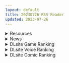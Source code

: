 ```yaml
---
layout: default
title: 20230726 RSS Reader
updated: 2023-07-26
---
```


<details class='content-parent'>
<summary>
Resources
</summary>
<details class='content-child'>
<summary>
<span class='rss-title'> Miss Blue </span> <a class='rss-link' href='https://gmgard.com/gm123130' target='_blank'>&nbsp;</a>
<div class='rss-published'> 🕛 20230725 17:00:06</div>
</summary>
<img src="https://static.gmgard.us/Images/upload/1745260100059878.jpg" /><br /><p>每日一绘第二十一天</p>
</details>
<details class='content-child'>
<summary>
<span class='rss-title'> [绅士仓库汉化][うかつではない (noukatu、水瀬くうる)] ブルアカ催眠モモトーク2 (ブルーアーカイブ) [DL版] </span> <a class='rss-link' href='https://gmgard.com/gm123129' target='_blank'>&nbsp;</a>
<div class='rss-published'> 🕛 20230725 15:05:43</div>
</summary>
<img src="https://static.gmgard.us/Images/upload/84434252305428978.jpg" /><br /><p>蔚蓝档案兔女郎全彩本，老师和几个穿兔女郎装的学生打炮。</p>
</details>
<details class='content-child'>
<summary>
<span class='rss-title'> [堺はまち] 人妻だって恋したい 生ハメ受精で孕みたがる人妻（オンナ）たち </span> <a class='rss-link' href='https://www.hacg.sbs/wp/96888.html' target='_blank'>&nbsp;</a>
<div class='rss-published'> 🕛 20230725 12:27:40</div>
</summary>
NTR人妻本还是很有意思的，网上约炮的对象是同学的妈妈 还有结婚前的为爱冲锋。  &#8230; <a href="https://www.hacg.sbs/wp/96888.html">继续阅读 <span class="meta-nav">&#8594;</span></a>
</details>
<details class='content-child'>
<summary>
<span class='rss-title'> [黑锅汉化组] [サゲジョー (sage・ジョー)] もう子供じゃないんだよ? </span> <a class='rss-link' href='https://gmgard.com/gm123127' target='_blank'>&nbsp;</a>
<div class='rss-published'> 🕛 20230725 12:12:35</div>
</summary>
<img src="https://static.gmgard.us/Images/upload/10293252012354217.jpg" /><br /><p>这是个探亲变结亲的故事。</p>
</details>
<details class='content-child'>
<summary>
<span class='rss-title'> [无修正][未知字幕组][green bunny] 大悪司 1-7 </span> <a class='rss-link' href='https://gmgard.com/gm123126' target='_blank'>&nbsp;</a>
<div class='rss-published'> 🕛 20230725 12:05:57</div>
</summary>
<img src="https://iili.io/HQiUR0N.gif" /><br /><p>从战场上归来的山本悪司回到了老家的黑社会组织大阪地域管制组合“わかめ组”。但是组织已经变为了女性为中心的组织，悪司被全力排斥出了组织。不死心的悪司夺回了弱小的地域管理组合“侍奉青年团”，决心率领侍奉青年团夺回わかめ组，压制大阪。</p>
</details>
<details class='content-child'>
<summary>
<span class='rss-title'> [自购赞助版][暂无RJ号][returnatis]demo 0.2ver </span> <a class='rss-link' href='https://gmgard.com/gm123125' target='_blank'>&nbsp;</a>
<div class='rss-published'> 🕛 20230725 12:02:49</div>
</summary>
<img src="https://static.gmgard.us/Images/upload/19743251455099594.jpg" /><br /><p>小小勇者（大概）探索世界的故事</p>
</details>
<details class='content-child'>
<summary>
<span class='rss-title'> [自购][RJ01039485][種付け一年後]聖マタニティ学園N――催眠校則改訂・我輩専用孕ませオナホ学園開校 </span> <a class='rss-link' href='https://gmgard.com/gm123124' target='_blank'>&nbsp;</a>
<div class='rss-published'> 🕛 20230725 12:02:04</div>
</summary>
<img src="https://static.gmgard.us/Images/upload/16811251213243255.jpg" /><br /><p>今天去买ヒナ的ASMR，然后剩了2000一转头发现这玩意打5折就顺手买了，说真的这东西出了3个多月没人分流我都忘了……</p>
</details>
<details class='content-child'>
<summary>
<span class='rss-title'> [FanboxID=1198634] [じま] Fanbox合集截止至2023.7.23 [4.59G] </span> <a class='rss-link' href='https://gmgard.com/gm123122' target='_blank'>&nbsp;</a>
<div class='rss-published'> 🕛 20230725 12:01:07</div>
</summary>
<img src="https://static.gmgard.us/Images/upload/15722250515142798.jpg" /><br /><p>じま老师的饭盒合集，神级画风，实在是太赞了，这样的好东西必须要有更多人知道才行！</p>
</details>
<details class='content-child'>
<summary>
<span class='rss-title'> [najar]「めぐる」フルバージョンMP4[Fanbox] </span> <a class='rss-link' href='https://gmgard.com/gm123123' target='_blank'>&nbsp;</a>
<div class='rss-published'> 🕛 20230725 10:14:49</div>
</summary>
<img src="https://static.gmgard.us/Images/upload/16238250515180877.jpg" /><br /><p>本月八宫巡的口，有能力的兄弟可以支持一下作者</p>
</details>

</details>
<details class='content-parent'>
<summary>
News
</summary>

</details>
<details class='content-parent'>
<summary>
DLsite Game Ranking
</summary>
<details class='content-child'>
<summary>
<span class='rss-title'> 護身術道場 秘密のNTRレッスン [WAKUWAKU] </span> <a class='rss-link' href='https://www.dlsite.com/maniax/work/=/product_id/RJ01053661.html' target='_blank'>&nbsp;</a>
<div class='rss-published'> 🕛 20230726 13:09:02</div>
</summary>
<img src ="http://img.dlsite.jp/modpub/images2/work/doujin/RJ01054000/RJ01053661_img_main.jpg"/><br/>これはシミュレーション系のエロゲーで、ユーモアな要素が盛り込まれています。
</details>
<details class='content-child'>
<summary>
<span class='rss-title'> セイントギアフォース [メタモルフォーゼ] </span> <a class='rss-link' href='https://www.dlsite.com/maniax/work/=/product_id/RJ01002988.html' target='_blank'>&nbsp;</a>
<div class='rss-published'> 🕛 20230726 13:09:02</div>
</summary>
<img src ="http://img.dlsite.jp/modpub/images2/work/doujin/RJ01003000/RJ01002988_img_main.jpg"/><br/>闘中にセクハラされて犯される!戦闘エロ特化RPG!!
</details>
<details class='content-child'>
<summary>
<span class='rss-title'> 穢神楽～Aikagura～ [アンホリクリエイション] </span> <a class='rss-link' href='https://www.dlsite.com/maniax/work/=/product_id/RJ01064183.html' target='_blank'>&nbsp;</a>
<div class='rss-published'> 🕛 20230726 13:09:02</div>
</summary>
<img src ="http://img.dlsite.jp/modpub/images2/work/doujin/RJ01065000/RJ01064183_img_main.jpg"/><br/>巫女風の退魔師があやかしの巣窟に挑む!負けたら凌辱!本格的横スクロール和風剣戟アクションゲーム!
</details>
<details class='content-child'>
<summary>
<span class='rss-title'> Handyman Legend ハンディマン・レジェンド [超真剣Studio] </span> <a class='rss-link' href='https://www.dlsite.com/maniax/work/=/product_id/RJ01036146.html' target='_blank'>&nbsp;</a>
<div class='rss-published'> 🕛 20230726 13:09:02</div>
</summary>
<img src ="http://img.dlsite.jp/modpub/images2/work/doujin/RJ01037000/RJ01036146_img_main.jpg"/><br/>君はスマートフォンアプリで案件を受注しているハンディマンです。 お客様の家にある様々な問題を解決し、時には他の問題も「解決」してあげる...
</details>
<details class='content-child'>
<summary>
<span class='rss-title'> モブ娘捕獲学園 [おいなりソフト(肩引こ)] </span> <a class='rss-link' href='https://www.dlsite.com/maniax/work/=/product_id/RJ401895.html' target='_blank'>&nbsp;</a>
<div class='rss-published'> 🕛 20230726 13:09:02</div>
</summary>
<img src ="http://img.dlsite.jp/modpub/images2/work/doujin/RJ402000/RJ401895_img_main.jpg"/><br/>モブ娘達を抜き打ち審査!エッチなお仕置きも出来ちゃうシミュレーション
</details>

</details>
<details class='content-parent'>
<summary>
DLsite Voice Ranking
</summary>
<details class='content-child'>
<summary>
<span class='rss-title'> 【⚠️7/27まで期間限定イラスト付】甘やかし上手で癒してくれる同棲お姉ちゃん。【癒しおま◯こ×添い寝えっち】 [桃色みんと] </span> <a class='rss-link' href='https://www.dlsite.com/maniax/work/=/product_id/RJ01065779.html' target='_blank'>&nbsp;</a>
<div class='rss-published'> 🕛 20230726 13:09:05</div>
</summary>
<img src ="http://img.dlsite.jp/modpub/images2/work/doujin/RJ01066000/RJ01065779_img_main.jpg"/><br/>貴方を溺愛して止まないエッチなお姉ちゃんに密着され、ひたすら甘やかし添い寝で囁きおま◯こをされたい…。「君だけの甘トロ溺愛おまんこで...おかしくなっちゃえ...♪」甘えん坊の貴方を小さい頃からお世話してくれるドスケベなお姉ちゃん。大きなおっぱいに包まれる贅沢なぬくぬくオマ◯コ性活を始めてみませんか?
</details>
<details class='content-child'>
<summary>
<span class='rss-title'> [简中字幕版]【低声X骑士X憋不住的喘息声】堕落的骑士团长!本来应该只是训练的,却真的干上了 [密音色] </span> <a class='rss-link' href='https://www.dlsite.com/maniax/work/=/product_id/RJ01051854.html' target='_blank'>&nbsp;</a>
<div class='rss-published'> 🕛 20230726 13:09:05</div>
</summary>
<img src ="http://img.dlsite.jp/modpub/images2/work/doujin/RJ01052000/RJ01051854_img_main.jpg"/><br/>【低声X骑士X憋不住的喘息声】用你鸡鸡把强壮的女骑士团长征服
</details>
<details class='content-child'>
<summary>
<span class='rss-title'> いつも余裕たっぷりの井上先輩は、実はアナルがクソ弱い [DLsite × AliosArvin] </span> <a class='rss-link' href='https://www.dlsite.com/maniax/work/=/product_id/RJ01053787.html' target='_blank'>&nbsp;</a>
<div class='rss-published'> 🕛 20230726 13:09:05</div>
</summary>
<img src ="http://img.dlsite.jp/modpub/images2/work/doujin/RJ01054000/RJ01053787_img_main.jpg"/><br/>ところどころSっぽいアリス先輩ですが、 とある間違いから、あなたの前で、あなた以外誰にも見せたことのない『弱点』を晒してしまい――!?
</details>
<details class='content-child'>
<summary>
<span class='rss-title'> 【心痛抉擇】女友還是辣妹,應該怎麼選呢～【中文音聲】 [Night Story 夜來聲聆] </span> <a class='rss-link' href='https://www.dlsite.com/maniax/work/=/product_id/RJ01074820.html' target='_blank'>&nbsp;</a>
<div class='rss-published'> 🕛 20230726 13:09:05</div>
</summary>
<img src ="http://img.dlsite.jp/modpub/images2/work/doujin/RJ01075000/RJ01074820_img_main.jpg"/><br/>姿瑜是跟你在一起快8年的青梅竹馬女友,你們的感情融洽,但她不知道其實你會偷偷背著她外遇。外遇對象詩婷無論外表還是愛愛技巧方面都很對你胃口。然而某一次約炮的時候,詩婷竟突然跟你告白……相處八年的感情,送到嘴邊的辣妹,你會怎麼選呢?
</details>
<details class='content-child'>
<summary>
<span class='rss-title'> LV99→LV0 王女様に全てを奪われた勇者 [Cream Pan] </span> <a class='rss-link' href='https://www.dlsite.com/maniax/work/=/product_id/RJ01034675.html' target='_blank'>&nbsp;</a>
<div class='rss-published'> 🕛 20230726 13:09:05</div>
</summary>
<img src ="http://img.dlsite.jp/modpub/images2/work/doujin/RJ01035000/RJ01034675_img_main.jpg"/><br/>待っているのが破滅だと知りながら、なすすべもなく、 レベル、尊厳、誇り、すべてを失っていく… とても理不尽な黒い物語。悪い女性にいじめられたり、弄ばれたりするのが好きな方にオススメです。
</details>

</details>
<details class='content-parent'>
<summary>
DLsite Comic Ranking
</summary>
<details class='content-child'>
<summary>
<span class='rss-title'> 熱血女装少年ヒーローのキミがメンヘラ女にTSしてモブ♀戦闘員に堕ちる漫画 -邪淫TS洗脳 トランス・モブ・セントーインR- [やせうまロール] </span> <a class='rss-link' href='https://www.dlsite.com/maniax/work/=/product_id/RJ01075623.html' target='_blank'>&nbsp;</a>
<div class='rss-published'> 🕛 20230726 13:09:08</div>
</summary>
<img src ="http://img.dlsite.jp/modpub/images2/work/doujin/RJ01076000/RJ01075623_img_main.jpg"/><br/>ラバースーツのピッチリ少年ヒーローが、悪の組織で性依存のメンヘラ♀モブ戦闘員に悪堕ちTS!!前日譚同梱で前作読んでなくても楽しめます!トータル40P越え!
</details>
<details class='content-child'>
<summary>
<span class='rss-title'> 女装少年ヒーローのキミが女体化してモブ♀戦闘員に堕ちる漫画-邪淫TS洗脳トランス・モブ・セントーイン!- [やせうまロール] </span> <a class='rss-link' href='https://www.dlsite.com/maniax/work/=/product_id/RJ01038460.html' target='_blank'>&nbsp;</a>
<div class='rss-published'> 🕛 20230726 13:09:08</div>
</summary>
<img src ="http://img.dlsite.jp/modpub/images2/work/doujin/RJ01039000/RJ01038460_img_main.jpg"/><br/>TSし、肉欲に狂い、ラバースーツの女戦闘員に堕ちる!代替の効く惨めなモブ戦闘員に堕ちていく様をネットリ33Pで描きました。悪堕ちしたいMのアナタも、悪堕ちを楽しみたいSのアナタもどうぞ!全編ぴっちりスーツ!
</details>
<details class='content-child'>
<summary>
<span class='rss-title'> 寄生されてHなエイリアンにされちゃう娘の話 Alien's Egg 「Abandoned Ship」 [Heno2] </span> <a class='rss-link' href='https://www.dlsite.com/maniax/work/=/product_id/RJ01053011.html' target='_blank'>&nbsp;</a>
<div class='rss-published'> 🕛 20230726 13:09:08</div>
</summary>
<img src ="http://img.dlsite.jp/modpub/images2/work/doujin/RJ01054000/RJ01053011_img_main.jpg"/><br/>寄生されてHなエイリアンにされちゃう娘たちの話。寄生・異形化・悪堕ちアリの成人向け漫画です。
</details>
<details class='content-child'>
<summary>
<span class='rss-title'> 平凡JKとふしぎなおクスリ [Yumemi Dream Land] </span> <a class='rss-link' href='https://www.dlsite.com/maniax/work/=/product_id/RJ01072394.html' target='_blank'>&nbsp;</a>
<div class='rss-published'> 🕛 20230726 13:09:08</div>
</summary>
<img src ="http://img.dlsite.jp/modpub/images2/work/doujin/RJ01073000/RJ01072394_img_main.jpg"/><br/>クラスの人気者に誘われて、カラオケに行った平凡なJKミキ。気が付けば、2つの穴の処女が奪われていて……。
</details>
<details class='content-child'>
<summary>
<span class='rss-title'> 白日梦~ 随时随地满脑子都是色色的想法~你可以和任何女孩做你想做的事～ [BlackK Studio] </span> <a class='rss-link' href='https://www.dlsite.com/maniax/work/=/product_id/RJ01079795.html' target='_blank'>&nbsp;</a>
<div class='rss-published'> 🕛 20230726 13:09:08</div>
</summary>
<img src ="http://img.dlsite.jp/modpub/images2/work/doujin/RJ01080000/RJ01079795_img_main.jpg"/><br/>一个名叫苍的失业男子、整天无所事事在社区四处闲晃,经常喜欢窥视社区女性们的生活! 但苍也只是静静从远处观看来往的人群、并没做出任何越矩行为、社区其他居民也见怪不怪了~ 但让众人万万没想到的是、苍已经练就光靠脑中想像就能与任何女性在幻想中做色色的事情!而且完全合法! 这个社区不论年龄大小的女性、早就不知不觉中与苍发生过数不清的幻想淫乱事件了! 但苍有一次真的忍不住了!就真实侵犯了....
</details>

</details>
